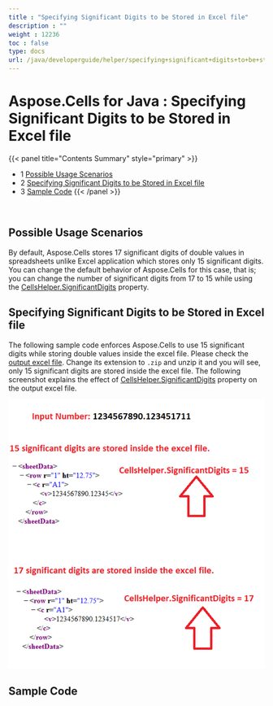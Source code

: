 ```yaml
---
title : "Specifying Significant Digits to be Stored in Excel file" 
description : "" 
weight : 12236 
toc : false
type: docs
url: /java/developerguide/helper/specifying+significant+digits+to+be+stored+in+excel+file/
---
```


# Aspose.Cells for Java : Specifying Significant Digits to be Stored in Excel file


{{< panel title="Contents Summary" style="primary" >}}
*   1 [Possible Usage Scenarios](#possible-usage-scenarios)
*   2 [Specifying Significant Digits to be Stored in Excel file](#specifying-significant-digits-to-be-stored-in-excel-file)
*   3 [Sample Code](#sample-code)
{{< /panel >}}
 

 

## Possible Usage Scenarios

By default, Aspose.Cells stores 17 significant digits of double values in spreadsheets unlike Excel application which stores only 15 significant digits. You can change the default behavior of Aspose.Cells for this case, that is; you can change the number of significant digits from 17 to 15 while using the [CellsHelper.SignificantDigits](https://apireference.aspose.com/java/cells/com.aspose.cells/cellshelper#SignificantDigits) property.

## Specifying Significant Digits to be Stored in Excel file

The following sample code enforces Aspose.Cells to use 15 significant digits while storing double values inside the excel file. Please check the [output excel file](https://docs2.aspose.com/cells/java/attachments/22970436/23166982.xlsx). Change its extension to `.zip` and unzip it and you will see, only 15 significant digits are stored inside the excel file. The following screenshot explains the effect of [CellsHelper.SignificantDigits](https://apireference.aspose.com/java/cells/com.aspose.cells/cellshelper#SignificantDigits) property on the output excel file.

![image](23166981.png)

## Sample Code

